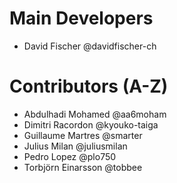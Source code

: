 # Main Developers

* David Fischer @davidfischer-ch

# Contributors (A-Z)

* Abdulhadi Mohamed @aa6moham
* Dimitri Racordon @kyouko-taiga
* Guillaume Martres @smarter
* Julius Milan @juliusmilan
* Pedro Lopez @plo750
* Torbjörn Einarsson @tobbee
